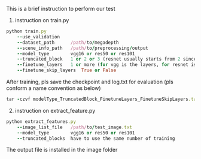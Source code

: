 This is a brief instruction to perform our test

1. instruction on train.py
```ruby
python train.py 
	--use_validation 
	--dataset_path 		/path/to/megadepth 
	--scene_info_path 	/path/to/preprocessing/output
	--model_type 		vgg16 or res50 or res101
	--truncated_block 	1 or 2 or 3 (resnet usually starts from 2 since it downscale too much)
	--finetune_layers	1 or more (for vgg is the layers, for resnet is bottlenecks)
	--finetune_skip_layers  True or False
```
After training, pls save the checkpoint and log.txt for evaluation (pls conform a name convention as below)
```ruby
tar -czvf modelType_TruncatedBlock_FinetuneLayers_FinetuneSkipLayers.tar.gz checkpoints/ log.txt
```
2. instruction on extract_feature.py
```ruby
python extract_features.py 
	--image_list_file	/path/to/test_image.txt 
	--model_type 		vgg16 or res50 or res101
	--truncated_blocks 	have to use the same number of training
```

The output file is installed in the image folder
